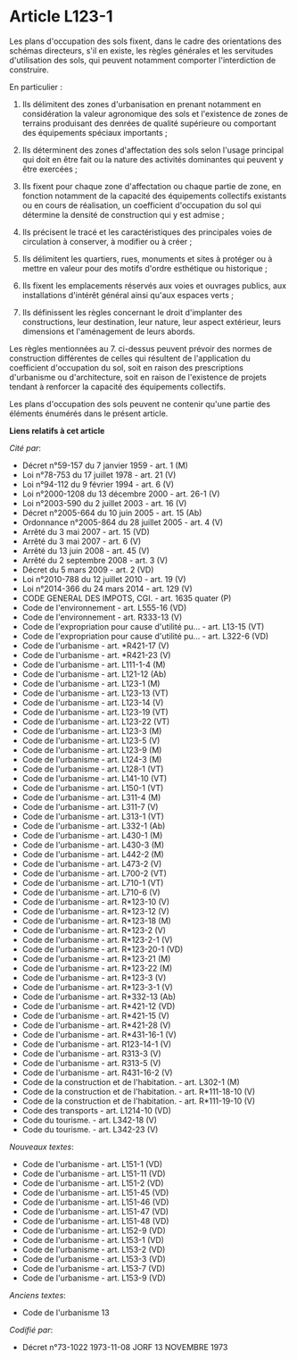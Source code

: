 # Article L123-1

Les plans d'occupation des sols fixent, dans le cadre des orientations des schémas directeurs, s'il en existe, les règles
générales et les servitudes d'utilisation des sols, qui peuvent notamment comporter l'interdiction de construire.

En particulier :

1. Ils délimitent des zones d'urbanisation en prenant notamment en considération la valeur agronomique des sols et
l'existence de zones de terrains produisant des denrées de qualité supérieure ou comportant des équipements spéciaux
importants ;

2. Ils déterminent des zones d'affectation des sols selon l'usage principal qui doit en être fait ou la nature des activités
dominantes qui peuvent y être exercées ;

3. Ils fixent pour chaque zone d'affectation ou chaque partie de zone, en fonction notamment de la capacité des équipements
collectifs existants ou en cours de réalisation, un coefficient d'occupation du sol qui détermine la densité de construction
qui y est admise ;

4. Ils précisent le tracé et les caractéristiques des principales voies de circulation à conserver, à modifier ou à créer ;

5. Ils délimitent les quartiers, rues, monuments et sites à protéger ou à mettre en valeur pour des motifs d'ordre esthétique
ou historique ;

6. Ils fixent les emplacements réservés aux voies et ouvrages publics, aux installations d'intérêt général ainsi qu'aux
espaces verts ;

7. Ils définissent les règles concernant le droit d'implanter des constructions, leur destination, leur nature, leur aspect
extérieur, leurs dimensions et l'aménagement de leurs abords.

Les règles mentionnées au 7. ci-dessus peuvent prévoir des normes de construction différentes de celles qui résultent de
l'application du coefficient d'occupation du sol, soit en raison des prescriptions d'urbanisme ou d'architecture, soit en
raison de l'existence de projets tendant à renforcer la capacité des équipements collectifs.

Les plans d'occupation des sols peuvent ne contenir qu'une partie des éléments énumérés dans le présent article.

**Liens relatifs à cet article**

_Cité par_:

  - Décret n°59-157 du 7 janvier 1959 - art. 1 (M)
  - Loi n°78-753 du 17 juillet 1978 - art. 21 (V)
  - Loi n°94-112 du 9 février 1994 - art. 6 (V)
  - Loi n°2000-1208 du 13 décembre 2000 - art. 26-1 (V)
  - Loi n°2003-590 du 2 juillet 2003 - art. 16 (V)
  - Décret n°2005-664 du 10 juin 2005 - art. 15 (Ab)
  - Ordonnance n°2005-864 du 28 juillet 2005 - art. 4 (V)
  - Arrêté du 3 mai 2007 - art. 15 (VD)
  - Arrêté du 3 mai 2007 - art. 6 (V)
  - Arrêté du 13 juin 2008 - art. 45 (V)
  - Arrêté du 2 septembre 2008 - art. 3 (V)
  - Décret du 5 mars 2009 - art. 2 (VD)
  - Loi n°2010-788 du 12 juillet 2010 - art. 19 (V)
  - Loi n°2014-366 du 24 mars 2014 - art. 129 (V)
  - CODE GENERAL DES IMPOTS, CGI. - art. 1635 quater (P)
  - Code de l'environnement - art. L555-16 (VD)
  - Code de l'environnement - art. R333-13 (V)
  - Code de l'expropriation pour cause d'utilité pu... - art. L13-15 (VT)
  - Code de l'expropriation pour cause d'utilité pu... - art. L322-6 (VD)
  - Code de l'urbanisme - art. *R421-17 (V)
  - Code de l'urbanisme - art. *R421-23 (V)
  - Code de l'urbanisme - art. L111-1-4 (M)
  - Code de l'urbanisme - art. L121-12 (Ab)
  - Code de l'urbanisme - art. L123-1 (M)
  - Code de l'urbanisme - art. L123-13 (VT)
  - Code de l'urbanisme - art. L123-14 (V)
  - Code de l'urbanisme - art. L123-19 (VT)
  - Code de l'urbanisme - art. L123-22 (VT)
  - Code de l'urbanisme - art. L123-3 (M)
  - Code de l'urbanisme - art. L123-5 (V)
  - Code de l'urbanisme - art. L123-9 (M)
  - Code de l'urbanisme - art. L124-3 (M)
  - Code de l'urbanisme - art. L128-1 (VT)
  - Code de l'urbanisme - art. L141-10 (VT)
  - Code de l'urbanisme - art. L150-1 (VT)
  - Code de l'urbanisme - art. L311-4 (M)
  - Code de l'urbanisme - art. L311-7 (V)
  - Code de l'urbanisme - art. L313-1 (VT)
  - Code de l'urbanisme - art. L332-1 (Ab)
  - Code de l'urbanisme - art. L430-1 (M)
  - Code de l'urbanisme - art. L430-3 (M)
  - Code de l'urbanisme - art. L442-2 (M)
  - Code de l'urbanisme - art. L473-2 (V)
  - Code de l'urbanisme - art. L700-2 (VT)
  - Code de l'urbanisme - art. L710-1 (VT)
  - Code de l'urbanisme - art. L710-6 (V)
  - Code de l'urbanisme - art. R*123-10 (V)
  - Code de l'urbanisme - art. R*123-12 (V)
  - Code de l'urbanisme - art. R*123-18 (M)
  - Code de l'urbanisme - art. R*123-2 (V)
  - Code de l'urbanisme - art. R*123-2-1 (V)
  - Code de l'urbanisme - art. R*123-20-1 (VD)
  - Code de l'urbanisme - art. R*123-21 (M)
  - Code de l'urbanisme - art. R*123-22 (M)
  - Code de l'urbanisme - art. R*123-3 (V)
  - Code de l'urbanisme - art. R*123-3-1 (V)
  - Code de l'urbanisme - art. R*332-13 (Ab)
  - Code de l'urbanisme - art. R*421-12 (VD)
  - Code de l'urbanisme - art. R*421-15 (V)
  - Code de l'urbanisme - art. R*421-28 (V)
  - Code de l'urbanisme - art. R*431-16-1 (V)
  - Code de l'urbanisme - art. R123-14-1 (V)
  - Code de l'urbanisme - art. R313-3 (V)
  - Code de l'urbanisme - art. R313-5 (V)
  - Code de l'urbanisme - art. R431-16-2 (V)
  - Code de la construction et de l'habitation. - art. L302-1 (M)
  - Code de la construction et de l'habitation. - art. R*111-18-10 (V)
  - Code de la construction et de l'habitation. - art. R*111-19-10 (V)
  - Code des transports - art. L1214-10 (VD)
  - Code du tourisme. - art. L342-18 (V)
  - Code du tourisme. - art. L342-23 (V)

_Nouveaux textes_:

  - Code de l'urbanisme - art. L151-1 (VD)
  - Code de l'urbanisme - art. L151-11 (VD)
  - Code de l'urbanisme - art. L151-2 (VD)
  - Code de l'urbanisme - art. L151-45 (VD)
  - Code de l'urbanisme - art. L151-46 (VD)
  - Code de l'urbanisme - art. L151-47 (VD)
  - Code de l'urbanisme - art. L151-48 (VD)
  - Code de l'urbanisme - art. L152-9 (VD)
  - Code de l'urbanisme - art. L153-1 (VD)
  - Code de l'urbanisme - art. L153-2 (VD)
  - Code de l'urbanisme - art. L153-3 (VD)
  - Code de l'urbanisme - art. L153-7 (VD)
  - Code de l'urbanisme - art. L153-9 (VD)

_Anciens textes_:

  - Code de l'urbanisme 13

_Codifié par_:

  - Décret n°73-1022 1973-11-08 JORF 13 NOVEMBRE 1973
